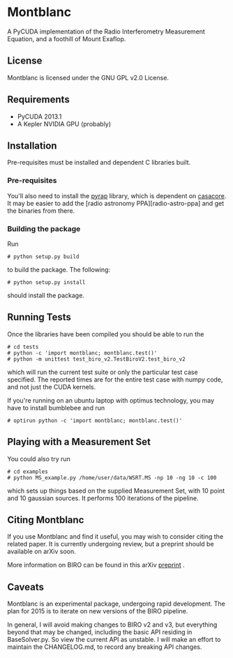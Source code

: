 # Montblanc

A PyCUDA implementation of the Radio Interferometry Measurement Equation, and a foothill of Mount Exaflop.

## License

Montblanc is licensed under the GNU GPL v2.0 License.

## Requirements

- PyCUDA 2013.1
- A Kepler NVIDIA GPU (probably)

## Installation

Pre-requisites must be installed and dependent C libraries built.

### Pre-requisites

You'll also need to install the [pyrap][pyrap] library, which is dependent on [casacore][casacore]. It may be easier to add the [radio astronomy PPA][radio-astro-ppa]  and get the binaries from there.

### Building the package

Run

    # python setup.py build

to build the package. The following:

    # python setup.py install

should install the package.

## Running Tests

Once the libraries have been compiled you should be able to run the

    # cd tests
    # python -c 'import montblanc; montblanc.test()'
    # python -m unittest test_biro_v2.TestBiroV2.test_biro_v2

which will run the current test suite or only the particular test case specified. The reported times are for the entire test case with numpy code, and not just the CUDA kernels.

If you're running on an ubuntu laptop with optimus technology, you may have to install bumblebee and run

    # optirun python -c 'import montblanc; montblanc.test()'

## Playing with a Measurement Set

You could also try run

    # cd examples
    # python MS_example.py /home/user/data/WSRT.MS -np 10 -ng 10 -c 100

which sets up things based on the supplied Measurement Set, with 10 point and 10 gaussian sources. It performs 100 iterations of the pipeline.

## Citing Montblanc

If you use Montblanc and find it useful, you may wish to consider citing the related paper. It is currently undergoing review, but a preprint should be available on arXiv soon.

More information on BIRO can be found in this arXiv [preprint][biro] .

## Caveats

Montblanc is an experimental package, undergoing rapid development. The plan for 2015 is to iterate on new versions of the BIRO pipeline.

In general, I will avoid making changes to BIRO v2 and v3, but everything beyond that may be changed, including the basic API residing in BaseSolver.py. So view the current API as unstable. I will make an effort to maintain the CHANGELOG.md, to record any breaking API changes.

[pycuda]:http://mathema.tician.de/software/pycuda/
[pytools]:https://pypi.python.org/pypi/pytools
[moderngpu]:https://github.com/nvlabs/moderngpu
[cub]:https://github.com/nvlabs/cub
[pyrap]:https://code.google.com/p/pyrap/
[casacore]:https://code.google.com/p/casacore/
[radio-astro]:https://launchpad.net/~radio-astro/+archive/main
[biro]:http://arxiv.org/abs/1501.05304
